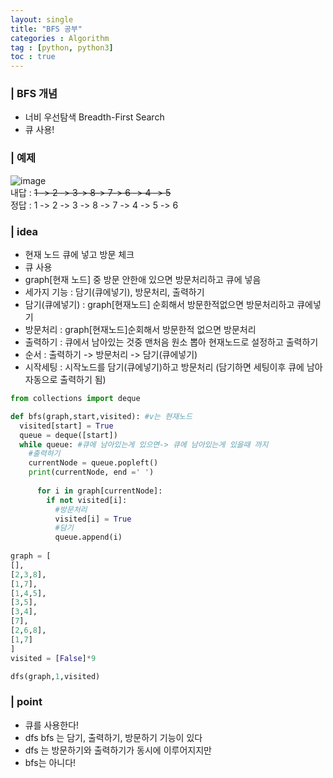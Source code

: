 ```yaml
---
layout: single
title: "BFS 공부"
categories : Algorithm
tag : [python, python3]
toc : true
---
```


### | BFS 개념
- 너비 우선탐색 Breadth-First Search
- 큐 사용!

### | 예제
![image](https://user-images.githubusercontent.com/75241542/160992601-f87529f7-4bd3-4296-97c4-48c4570c67eb.png)  
내답 : ~~1 -> 2 -> 3-> 8-> 7-> 6 -> 4 -> 5~~  
정답 : 1 -> 2 -> 3 -> 8 -> 7 -> 4 -> 5 -> 6  

### | idea
- 현재 노드 큐에 넣고 방문 체크
- 큐 사용
- graph[현재 노드] 중 방문 안한애 있으면 방문처리하고 큐에 넣음
- 세가지 기능 : 담기(큐에넣기), 방문처리, 출력하기
- 담기(큐에넣기) : graph[현재노드] 순회해서 방문한적없으면 방문처리하고 큐에넣기
- 방문처리 : graph[현재노드]순회해서 방문한적 없으면 방문처리
- 출력하기 : 큐에서 남아있는 것중 맨처음 원소 뽑아 현재노드로 설정하고 출력하기
- 순서 : 출력하기 -> 방문처리 -> 담기(큐에넣기)
- 시작세팅 : 시작노드를 담기(큐에넣기)하고 방문처리 (담기하면 세팅이후 큐에 남아 자동으로 출력하기 됨)

```python
from collections import deque

def bfs(graph,start,visited): #v는 현재노드
  visited[start] = True
  queue = deque([start])
  while queue: #큐에 남아있는게 있으면-> 큐에 남아있는게 있을때 까지
    #출력하기
    currentNode = queue.popleft()
    print(currentNode, end =' ')
      
      for i in graph[currentNode]:
        if not visited[i]:
          #방문처리
          visited[i] = True    
          #담기
          queue.append(i)
          
graph = [
[],
[2,3,8],
[1,7],
[1,4,5],
[3,5],
[3,4],
[7],
[2,6,8],
[1,7]
]
visited = [False]*9

dfs(graph,1,visited)
```

### | point
- 큐를 사용한다!
- dfs bfs 는 담기, 출력하기, 방문하기 기능이 있다
- dfs 는 방문하기와 출력하기가 동시에 이루어지지만 
- bfs는 아니다!

